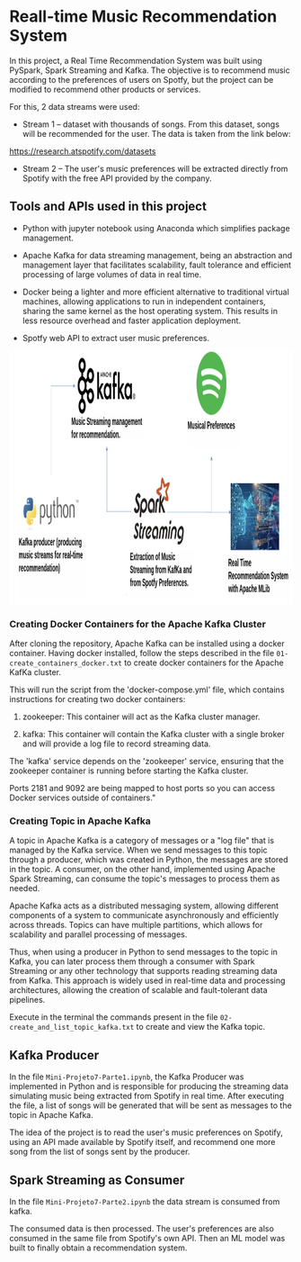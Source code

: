 

# Reall-time Music Recommendation System

In this project, a Real Time Recommendation System was built using PySpark, Spark Streaming and Kafka. The objective is to recommend music according to the preferences of users on Spotfy, but the project can be modified to recommend other products or services.

For this, 2 data streams were used:
* Stream 1 – dataset with thousands of songs. From this dataset, songs will be recommended for the user. The data is taken from the link below:

https://research.atspotify.com/datasets

* Stream 2 – The user's music preferences will be extracted directly from Spotify with the free API provided by the company.

## Tools and APIs used in this project

* Python with jupyter notebook using Anaconda which simplifies package management.

* Apache Kafka for data streaming management, being an abstraction and management layer that facilitates scalability, fault tolerance and efficient processing of large volumes of data in real time.

* Docker being a lighter and more efficient alternative to traditional virtual machines, allowing applications to run in independent containers, sharing the same kernel as the host operating system. This results in less resource overhead and faster application deployment.

* Spotfy web API to extract user music preferences.


<img src="images/solution_architecture.png" alt="Descrição da imagem" width="1000" height="450">


### Creating Docker Containers for the Apache Kafka Cluster

After cloning the repository, Apache Kafka can be installed using a docker container. Having docker installed, follow the steps described in the file `01-create_containers_docker.txt` to create docker containers for the Apache KafKa cluster.

This will run the script from the 'docker-compose.yml' file, which contains instructions for creating two docker containers:

1. zookeeper: This container will act as the Kafka cluster manager.

2. kafka: This container will contain the Kafka cluster with a single broker and will provide a log file to record streaming data.

The 'kafka' service depends on the 'zookeeper' service, ensuring that the zookeeper container is running before starting the Kafka cluster.


Ports 2181 and 9092 are being mapped to host ports so you can access Docker services outside of containers."

### Creating Topic in Apache Kafka

A topic in Apache Kafka is a category of messages or a "log file" that is managed by the Kafka service. When we send messages to this topic through a producer, which was created in Python, the messages are stored in the topic. A consumer, on the other hand, implemented using Apache Spark Streaming, can consume the topic's messages to process them as needed.

Apache Kafka acts as a distributed messaging system, allowing different components of a system to communicate asynchronously and efficiently across threads. Topics can have multiple partitions, which allows for scalability and parallel processing of messages.

Thus, when using a producer in Python to send messages to the topic in Kafka, you can later process them through a consumer with Spark Streaming or any other technology that supports reading streaming data from Kafka. This approach is widely used in real-time data and processing architectures, allowing the creation of scalable and fault-tolerant data pipelines.

Execute in the terminal the commands present in the file `02-create_and_list_topic_kafka.txt` to create and view the Kafka topic.

## Kafka Producer

In the file `Mini-Projeto7-Parte1.ipynb`, the Kafka Producer was implemented in Python and is responsible for producing the streaming data simulating music being extracted from Spotify in real time. After executing the file, a list of songs will be generated that will be sent as messages to the topic in Apache Kafka.

The idea of the project is to read the user's music preferences on Spotify, using an API made available by Spotify itself, and recommend one more song from the list of songs sent by the producer.

## Spark Streaming as Consumer

In the file `Mini-Projeto7-Parte2.ipynb` the data stream is consumed from kafka.

The consumed data is then processed. The user's preferences are also consumed in the same file from Spotify's own API. Then an ML model was built to finally obtain a recommendation system.

